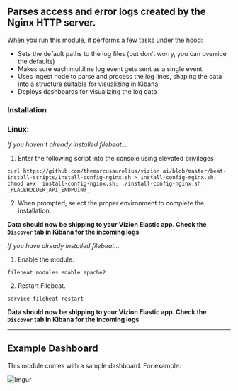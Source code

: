 ## Parses access and error logs created by the Nginx HTTP server.

When you run this module, it performs a few tasks under the hood:

- Sets the default paths to the log files (but don’t worry, you can override the defaults)
- Makes sure each multiline log event gets sent as a single event
- Uses ingest node to parse and process the log lines, shaping the data into a structure suitable for visualizing in Kibana
- Deploys dashboards for visualizing the log data

### Installation

### Linux:

<i>If you haven't already installed filebeat...</i>

1. Enter the following script into the console using elevated privileges

```
curl https://github.com/themarcusaurelius/vizion.ai/blob/master/beat-install-scripts/install-config-nginx.sh > install-config-mginx.sh; chmod a+x  install-config-nginx.sh; ./install-config-nginx.sh _PLACEHOLDER_API_ENDPOINT_
```

2. When prompted, select the proper environment to complete the installation.

**Data should now be shipping to your Vizion Elastic app. Check the ```Discover``` tab in Kibana for the incoming logs**

<i>If you have already installed filebeat...</i>

1. Enable the module.

```
filebeat modules enable apache2
```

2. Restart Filebeat.

```
service filebeat restart
```

**Data should now be shipping to your Vizion Elastic app. Check the ```Discover``` tab in Kibana for the incoming logs**

<hr>

## Example Dashboard

This module comes with a sample dashboard. For example:

![Imgur](https://imgur.com/YXoWdq9.png)
